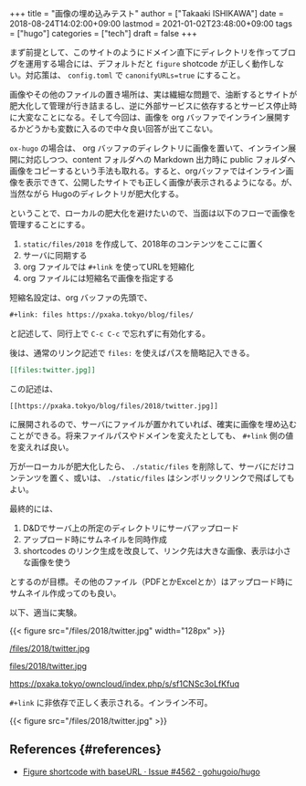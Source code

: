 +++
title = "画像の埋め込みテスト"
author = ["Takaaki ISHIKAWA"]
date = 2018-08-24T14:02:00+09:00
lastmod = 2021-01-02T23:48:00+09:00
tags = ["hugo"]
categories = ["tech"]
draft = false
+++

まず前提として、このサイトのようにドメイン直下にディレクトリを作ってブログを運用する場合には、デフォルトだと `figure` shotcode が正しく動作しない。対応策は、 `config.toml` で `canonifyURLs=true` にすること。  

画像やその他のファイルの置き場所は、実は繊細な問題で、油断するとサイトが肥大化して管理が行き詰まるし、逆に外部サービスに依存するとサービス停止時に大変なことになる。そして今回は、画像を org バッファでインライン展開するかどうかも変数に入るので中々良い回答が出てこない。  

`ox-hugo` の場合は、 org バッファのディレクトリに画像を置いて、インライン展開に対応しつつ、content フォルダへの Markdown 出力時に public フォルダへ画像をコピーするという手法も取れる。すると、orgバッファではインライン画像を表示できて、公開したサイトでも正しく画像が表示されるようになる。が、当然ながら Hugoのディレクトリが肥大化する。  

ということで、ローカルの肥大化を避けたいので、当面は以下のフローで画像を管理することにする。  

1.  `static/files/2018` を作成して、2018年のコンテンツをここに置く
2.  サーバに同期する
3.  org ファイルでは `#+link` を使ってURLを短縮化
4.  org ファイルには短縮名で画像を指定する

短縮名設定は、org バッファの先頭で、  

```org
#+link: files https://pxaka.tokyo/blog/files/
```

と記述して、同行上で `C-c C-c` で忘れずに有効化する。  

後は、通常のリンク記述で `files:` を使えばパスを簡略記入できる。  

```org
[[files:twitter.jpg]]
```

この記述は、  

```nil
[[https://pxaka.tokyo/blog/files/2018/twitter.jpg]]
```

に展開されるので、サーバにファイルが置かれていれば、確実に画像を埋め込むことができる。将来ファイルパスやドメインを変えたとしても、 `#+link` 側の値を変えれば良い。  

万が一ローカルが肥大化したら、 `./static/files` を削除して、サーバにだけコンテンツを置く、或いは、 `./static/files` はシンボリックリンクで飛ばしてもよい。  

最終的には、  

1.  D&Dでサーバ上の所定のディレクトリにサーバアップロード
2.  アップロード時にサムネイルを同時作成
3.  shortcodes のリンク生成を改良して、リンク先は大きな画像、表示は小さな画像を使う

とするのが目標。その他のファイル（PDFとかExcelとか）はアップロード時にサムネイル作成ってのも良い。  

以下、適当に実験。  

{{< figure src="/files/2018/twitter.jpg" width="128px" >}}  

[/files/2018/twitter.jpg](~/Dropbox/org/blog/static/files/2018/twitter.jpg)  

[files/2018/twitter.jpg](../static/files/2018/twitter.jpg)  

<https://pxaka.tokyo/owncloud/index.php/s/sf1CNSc3oLfKfuq>  

`#+link` に非依存で正しく表示される。インライン不可。  

{{< figure src="/files/2018/twitter.jpg" >}}  


## References {#references}

-   [Figure shortcode with baseURL · Issue #4562 · gohugoio/hugo](https://github.com/gohugoio/hugo/issues/4562)